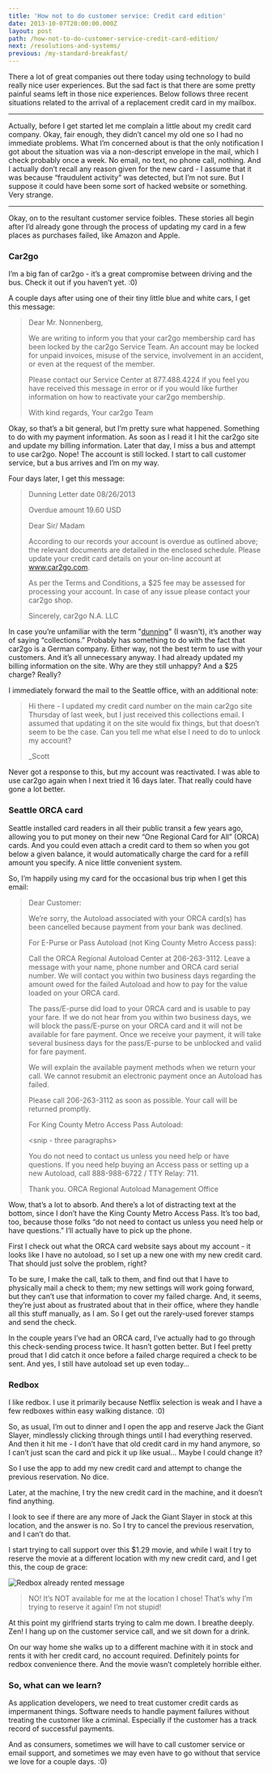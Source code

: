 ```yaml
---
title: 'How not to do customer service: Credit card edition'
date: 2013-10-07T20:00:00.000Z
layout: post
path: /how-not-to-do-customer-service-credit-card-edition/
next: /resolutions-and-systems/
previous: /my-standard-breakfast/
---
```


There a lot of great companies out there today using technology to build really nice user experiences. But the sad fact is that there are some pretty painful seams left in those nice experiences. Below follows three recent situations related to the arrival of a replacement credit card in my mailbox.

---

Actually, before I get started let me complain a little about my credit card company. Okay, fair enough, they didn’t cancel my old one so I had no immediate problems. What I’m concerned about is that the only notification I got about the situation was via a non-descript envelope in the mail, which I check probably once a week. No email, no text, no phone call, nothing. And I actually don’t recall any reason given for the new card - I assume that it was because “fraudulent activity” was detected, but I’m not sure. But I suppose it could have been some sort of hacked website or something. Very strange.

---

Okay, on to the resultant customer service foibles. These stories all begin after I’d already gone through the process of updating my card in a few places as purchases failed, like Amazon and Apple.


### Car2go
I’m a big fan of car2go - it’s a great compromise between driving and the bus. Check it out if you haven’t yet. :0)

A couple days after using one of their tiny little blue and white cars, I get this message:

> Dear Mr. Nonnenberg,
>
> We are writing to inform you that your car2go membership card has been locked by the car2go Service Team. An account may be locked for unpaid invoices, misuse of the service, involvement in an accident, or even at the request of the member.
>
> Please contact our Service Center at 877.488.4224 if you feel you have received this message in error or if you would like further information on how to reactivate your car2go membership.
>
> With kind regards,
> Your car2go Team

Okay, so that’s a bit general, but I’m pretty sure what happened. Something to do with my payment information. As soon as I read it I hit the car2go site and update my billing information. Later that day, I miss a bus and attempt to use car2go. Nope! The account is still locked. I start to call customer service, but a bus arrives and I’m on my way.

Four days later, I get this message:

> Dunning Letter date
> 08/26/2013
>
> Overdue amount 19.60 USD
>
> Dear Sir/ Madam
>
> According to our records your account is overdue as outlined above; the relevant documents are detailed in the enclosed schedule. Please update your credit card details on your on-line account at www.car2go.com.
>
> As per the Terms and Conditions, a $25 fee may be assessed for processing your account. In case of any issue please contact your car2go shop.
>
> Sincerely,
> car2go N.A. LLC

In case you’re unfamiliar with the term "[dunning](http://en.wikipedia.org/wiki/Dunning_(process))" (I wasn't), it’s another way of saying “collections.” Probably has something to do with the fact that car2go is a German company. Either way, not the best term to use with your customers. And it’s all unnecessary anyway. I had already updated my billing information on the site. Why are they still unhappy? And a $25 charge? Really?

I immediately forward the mail to the Seattle office, with an additional note:

> Hi there - I updated my credit card number on the main car2go site Thursday of last week, but I just received this collections email. I assumed that updating it on the site would fix things, but that doesn’t seem to be the case. Can you tell me what else I need to do to unlock my account?
>
> _Scott

Never got a response to this, but my account was reactivated. I was able to use car2go again when I next tried it 16 days later. That really could have gone a lot better.


### Seattle ORCA card
Seattle installed card readers in all their public transit a few years ago, allowing you to put money on their new “One Regional Card for All” (ORCA) cards. And you could even attach a credit card to them so when you got below a given balance, it would automatically charge the card for a refill amount you specify. A nice little convenient system.

So, I’m happily using my card for the occasional bus trip when I get this email:

> Dear Customer:
>
> We’re sorry, the Autoload associated with your ORCA card(s) has been cancelled because payment from your bank was declined.
>
> For E-Purse or Pass Autoload (not King County Metro Access pass):
>
> Call the ORCA Regional Autoload Center at 206-263-3112. Leave a message with your name, phone number and ORCA card serial number. We will contact you within two business days regarding the amount owed for the failed Autoload and how to pay for the value loaded on your ORCA card.
>
> The pass/E-purse did load to your ORCA card and is usable to pay your fare. If we do not hear from you within two business days, we will block the pass/E-purse on your ORCA card and it will not be available for fare payment. Once we receive your payment, it will take several business days for the pass/E-purse to be unblocked and valid for fare payment.
>
> We will explain the available payment methods when we return your call. We cannot resubmit an electronic payment once an Autoload has failed.
>
> Please call 206-263-3112 as soon as possible. Your call will be returned promptly.
>
>
> For King County Metro Access Pass Autoload:
>
> &lt;snip - three paragraphs>
>
> You do not need to contact us unless you need help or have questions. If you need help buying an Access pass or setting up a new Autoload, call 888-988-6722 / TTY Relay: 711.
>
> Thank you.
> ORCA Regional Autoload Management Office

Wow, that’s a lot to absorb. And there’s a lot of distracting text at the bottom, since I don’t have the King County Metro Access Pass. It’s too bad, too, because those folks “do not need to contact us unless you need help or have questions.” I’ll actually have to pick up the phone.

First I check out what the ORCA card website says about my account - it looks like I have no autoload, so I set up a new one with my new credit card. That should just solve the problem, right?

To be sure, I make the call, talk to them, and find out that I have to physically mail a check to them; my new settings will work going forward, but they can’t use that information to cover my failed charge. And, it seems, they’re just about as frustrated about that in their office, where they handle all this stuff manually, as I am. So I get out the rarely-used forever stamps and send the check.

In the couple years I’ve had an ORCA card, I’ve actually had to go through this check-sending process twice. It hasn’t gotten better. But I feel pretty proud that I did catch it once before a failed charge required a check to be sent. And yes, I still have autoload set up even today…


### Redbox
I like redbox. I use it primarily because Netflix selection is weak and I have a few redboxes within easy walking distance. :0)

So, as usual, I’m out to dinner and I open the app and reserve Jack the Giant Slayer, mindlessly clicking through things until I had everything reserved. And then it hit me - I don’t have that old credit card in my hand anymore, so I can’t just scan the card and pick it up like usual… Maybe I could change it?

So I use the app to add my new credit card and attempt to change the previous reservation. No dice.

Later, at the machine, I try the new credit card in the machine, and it doesn’t find anything.

I look to see if there are any more of Jack the Giant Slayer in stock at this location, and the answer is no. So I try to cancel the previous reservation, and I can’t do that.

I start trying to call support over this $1.29 movie, and while I wait I try to reserve the movie at a different location with my new credit card, and I get this, the coup de grace:

![Redbox already rented message](https://static.sinap.ps/blog/2014/Feb/Redbox_already_rented-1.png)

> NO! It’s NOT available for me at the location I chose! That’s why I’m trying to reserve it again! I’m not stupid!

At this point my girlfriend starts trying to calm me down. I breathe deeply. Zen! I hang up on the customer service call, and we sit down for a drink.

On our way home she walks up to a different machine with it in stock and rents it with her credit card, no account required. Definitely points for redbox convenience there. And the movie wasn’t completely horrible either.


### So, what can we learn?
As application developers, we need to treat customer credit cards as impermanent things. Software needs to handle payment failures without treating the customer like a criminal. Especially if the customer has a track record of successful payments.

And as consumers, sometimes we will have to call customer service or email support, and sometimes we may even have to go without that service we love for a couple days. :0)
